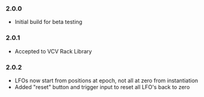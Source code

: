 ### 2.0.0
- Initial build for beta testing
### 2.0.1
- Accepted to VCV Rack Library
### 2.0.2
- LFOs now start from positions at epoch, not all at zero from instantiation
- Added "reset" button and trigger input to reset all LFO's back to zero